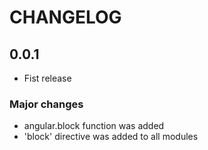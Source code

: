 # CHANGELOG

## 0.0.1

 * Fist release

### Major changes

 * angular.block function was added
 * 'block' directive was added to all modules
